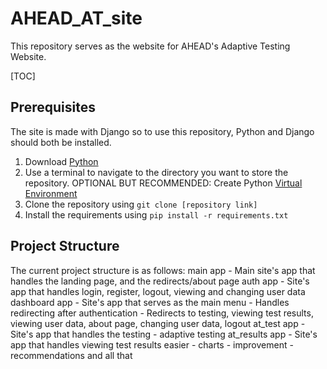 # AHEAD_AT_site

This repository serves as the website for AHEAD's Adaptive Testing Website.

[TOC]

## Prerequisites

The site is made with Django so to use this repository, Python and Django should both be installed.
1. Download [Python](https://www.python.org/downloads/)
2. Use a terminal to navigate to the directory you want to store the repository.
    OPTIONAL BUT RECOMMENDED: Create Python [Virtual Environment](https://www.freecodecamp.org/news/how-to-setup-virtual-environments-in-python/)
3. Clone the repository using `git clone [repository link]`
4. Install the requirements using `pip install -r requirements.txt`

## Project Structure

The current project structure is as follows:
main app
    - Main site's app that handles the landing page, and the redirects/about page
auth app
    - Site's app that handles login, register, logout, viewing and changing user data
dashboard app
    - Site's app that serves as the main menu
    - Handles redirecting after authentication
    - Redirects to testing, viewing test results, viewing user data, about page, changing user data, logout
at_test app
    - Site's app that handles the testing
    - adaptive testing
at_results app
    - Site's app that handles viewing test results easier
    - charts
    - improvement
    - recommendations and all that
